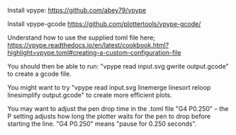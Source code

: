 Install vpype:
https://github.com/abey79/vpype

Install vpype-gcode
https://github.com/plottertools/vpype-gcode/

Understand how to use the supplied toml file here; https://vpype.readthedocs.io/en/latest/cookbook.html?highlight=vpype.toml#creating-a-custom-configuration-file

You should then be able to run: "vpype read input.svg gwrite output.gcode" to create a gcode file.

You might want to try "vpype read input.svg linemerge linesort reloop linesimplify output.gcode" to create more efficient plots.

You may want to adjust the pen drop time in the .toml file "G4 P0.250" – the P setting adjusts how long the plotter waits for the pen to drop before starting the line. "G4 P0.250" means "pause for 0.250 seconds".
